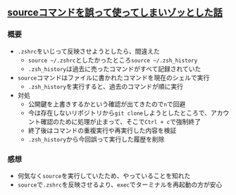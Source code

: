 ## [sourceコマンドを誤って使ってしまいゾッとした話](https://qiita.com/stilo/items/90f6c6e308c85a4a9460)
### 概要
- `.zshrc`をいじって反映させようとしたら、間違えた
  - `source ~/.zshrc`としたかったところ`source ~/.zsh_history`
  - `.zsh_history`は過去に売ったコマンドがすべて記録されていた
- `source`コマンドはファイルに書かれたコマンドを現在のシェルで実行
  - `.zsh_history`を実行すると、過去のコマンドが順に実行
- 対処
  - 公開鍵を上書きするかという確認が出てきたので`n`で回避
  - 今は存在しないリポジトリから`git clone`しようとしたところで、アカウント確認のために処理が止まって、そこで`Ctrl + c`で強制終了
  - 終了後はコマンドの重複実行や再実行した内容を検証
  - `.zsh_history`から今回誤って実行した履歴を削除
  
### 感想
- 何気なく`source`を実行していたため、やっていることを知れた
- `source`で`.zshrc`を反映させるより、`exec`でターミナルを再起動の方が安心
